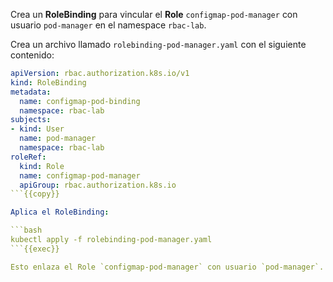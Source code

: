 Crea un **RoleBinding** para vincular el **Role** `configmap-pod-manager` con usuario `pod-manager` en el namespace `rbac-lab`.

Crea un archivo llamado `rolebinding-pod-manager.yaml` con el siguiente contenido:

```yaml
apiVersion: rbac.authorization.k8s.io/v1
kind: RoleBinding
metadata:
  name: configmap-pod-binding
  namespace: rbac-lab
subjects:
- kind: User
  name: pod-manager
  namespace: rbac-lab
roleRef:
  kind: Role
  name: configmap-pod-manager
  apiGroup: rbac.authorization.k8s.io
```{{copy}}

Aplica el RoleBinding:

```bash
kubectl apply -f rolebinding-pod-manager.yaml
```{{exec}}

Esto enlaza el Role `configmap-pod-manager` con usuario `pod-manager`.